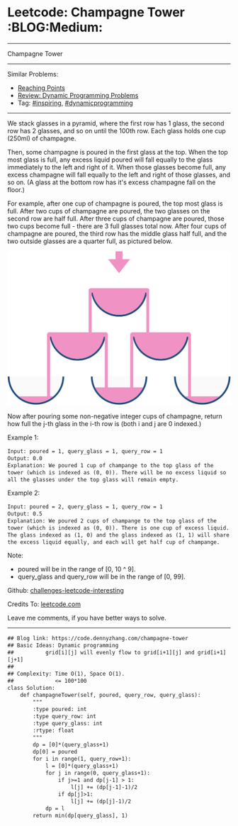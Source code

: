 # Leetcode: Champagne Tower     :BLOG:Medium:


---

Champagne Tower  

---

Similar Problems:  
-   [Reaching Points](https://code.dennyzhang.com/reaching-points)
-   [Review: Dynamic Programming Problems](https://code.dennyzhang.com/review-dynamicprogramming)
-   Tag: [#inspiring](https://code.dennyzhang.com/tag/inspiring), [#dynamicprogramming](https://code.dennyzhang.com/tag/dynamicprogramming)

---

We stack glasses in a pyramid, where the first row has 1 glass, the second row has 2 glasses, and so on until the 100th row.  Each glass holds one cup (250ml) of champagne.  

Then, some champagne is poured in the first glass at the top.  When the top most glass is full, any excess liquid poured will fall equally to the glass immediately to the left and right of it.  When those glasses become full, any excess champagne will fall equally to the left and right of those glasses, and so on.  (A glass at the bottom row has it's excess champagne fall on the floor.)  

For example, after one cup of champagne is poured, the top most glass is full.  After two cups of champagne are poured, the two glasses on the second row are half full.  After three cups of champagne are poured, those two cups become full - there are 3 full glasses total now.  After four cups of champagne are poured, the third row has the middle glass half full, and the two outside glasses are a quarter full, as pictured below.  

![img](//raw.githubusercontent.com/DennyZhang/images/master/code/tower.png)  

Now after pouring some non-negative integer cups of champagne, return how full the j-th glass in the i-th row is (both i and j are 0 indexed.)  

Example 1:  

    Input: poured = 1, query_glass = 1, query_row = 1
    Output: 0.0
    Explanation: We poured 1 cup of champange to the top glass of the tower (which is indexed as (0, 0)). There will be no excess liquid so all the glasses under the top glass will remain empty.

Example 2:  

    Input: poured = 2, query_glass = 1, query_row = 1
    Output: 0.5
    Explanation: We poured 2 cups of champange to the top glass of the tower (which is indexed as (0, 0)). There is one cup of excess liquid. The glass indexed as (1, 0) and the glass indexed as (1, 1) will share the excess liquid equally, and each will get half cup of champange.

Note:  

-   poured will be in the range of [0, 10 ^ 9].
-   query\_glass and query\_row will be in the range of [0, 99].

Github: [challenges-leetcode-interesting](https://github.com/DennyZhang/challenges-leetcode-interesting/tree/master/champagne-tower)  

Credits To: [leetcode.com](https://leetcode.com/problems/champagne-tower/description/)  

Leave me comments, if you have better ways to solve.  

---

    ## Blog link: https://code.dennyzhang.com/champagne-tower
    ## Basic Ideas: Dynamic programming
    ##          grid[i][j] will evenly flow to grid[i+1][j] and grid[i+1][j+1]
    ##
    ## Complexity: Time O(1), Space O(1).
    ##             <= 100*100
    class Solution:
        def champagneTower(self, poured, query_row, query_glass):
            """
            :type poured: int
            :type query_row: int
            :type query_glass: int
            :rtype: float
            """
            dp = [0]*(query_glass+1)
            dp[0] = poured
            for i in range(1, query_row+1):
                l = [0]*(query_glass+1)
                for j in range(0, query_glass+1):
                    if j>=1 and dp[j-1] > 1:
                        l[j] += (dp[j-1]-1)/2
                    if dp[j]>1:
                        l[j] += (dp[j]-1)/2
                dp = l
            return min(dp[query_glass], 1)